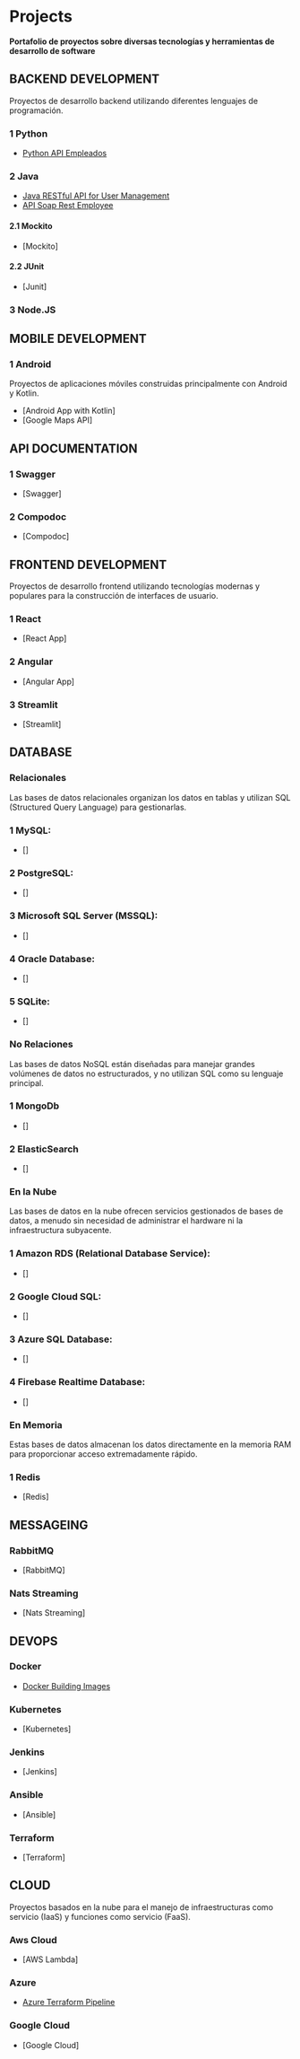 # Projects 

**Portafolio de proyectos sobre diversas tecnologías y herramientas de desarrollo de software**

## **BACKEND DEVELOPMENT**
Proyectos de desarrollo backend utilizando diferentes lenguajes de programación.

### 1 Python
- [Python API Empleados](https://github.com/klintfox/api_employee_python)

### 2 Java
- [Java RESTful API for User Management](https://github.com/klintfox/api-user-managemenet)
- [API Soap Rest Employee](https://github.com/klintfox/api-soap-rest-employee)

#### 2.1 Mockito 

- [Mockito]

#### 2.2 JUnit

- [Junit]

### 3 Node.JS

## **MOBILE DEVELOPMENT**

### 1 Android
Proyectos de aplicaciones móviles construidas principalmente con Android y Kotlin.

- [Android App with Kotlin]
- [Google Maps API]


## **API DOCUMENTATION**

### 1 Swagger
- [Swagger]

### 2 Compodoc
- [Compodoc]


## **FRONTEND DEVELOPMENT**
Proyectos de desarrollo frontend utilizando tecnologías modernas y populares para la construcción de interfaces de usuario.

### 1 React
- [React App]

### 2 Angular
- [Angular App]

### 3 Streamlit
- [Streamlit]


## **DATABASE**

### **Relacionales** 
Las bases de datos relacionales organizan los datos en tablas y utilizan SQL (Structured Query Language) para gestionarlas.

### 1 MySQL: 

- []

### 2 PostgreSQL: 

- []

### 3 Microsoft SQL Server (MSSQL): 

- []

### 4 Oracle Database: 

- []

### 5 SQLite: 

- []


### **No Relaciones**
Las bases de datos NoSQL están diseñadas para manejar grandes volúmenes de datos no estructurados, y no utilizan SQL como su lenguaje principal.

### 1 MongoDb

- []

### 2 ElasticSearch

- []


### **En la Nube**
Las bases de datos en la nube ofrecen servicios gestionados de bases de datos, a menudo sin necesidad de administrar el hardware ni la infraestructura subyacente.

### 1 Amazon RDS (Relational Database Service): 

- []

### 2 Google Cloud SQL: 

- []

### 3 Azure SQL Database: 

- []

### 4 Firebase Realtime Database: 

- []


### **En Memoria**
Estas bases de datos almacenan los datos directamente en la memoria RAM para proporcionar acceso extremadamente rápido.

### 1 Redis

- [Redis] 


## **MESSAGEING**

### RabbitMQ

- [RabbitMQ]

### Nats Streaming

- [Nats Streaming]


## **DEVOPS**

### Docker

- [Docker Building Images](https://github.com/klintfox/docker-images)

### Kubernetes

- [Kubernetes]

### Jenkins

- [Jenkins]

### Ansible

- [Ansible]

### Terraform

- [Terraform]


## **CLOUD**
Proyectos basados en la nube para el manejo de infraestructuras como servicio (IaaS) y funciones como servicio (FaaS).

### Aws Cloud
- [AWS Lambda]

### Azure
- [Azure Terraform Pipeline](https://github.com/klintfox/azure-devops-kubernetes-terraform-pipeline)

### Google Cloud
- [Google Cloud]

